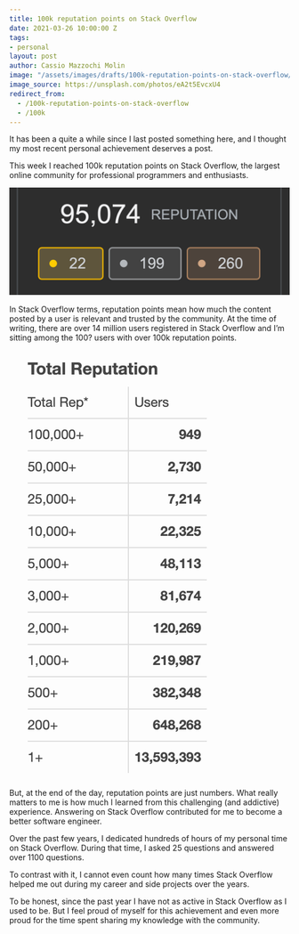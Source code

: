 ```yaml
---
title: 100k reputation points on Stack Overflow
date: 2021-03-26 10:00:00 Z
tags:
- personal
layout: post
author: Cassio Mazzochi Molin
image: "/assets/images/drafts/100k-reputation-points-on-stack-overflow/cover.jpg"
image_source: https://unsplash.com/photos/eA2t5EvcxU4
redirect_from:
  - /100k-reputation-points-on-stack-overflow
  - /100k
---
```


It has been a quite a while since I last posted something here, and I thought my most recent personal achievement deserves a post.

This week I reached 100k reputation points on Stack Overflow, the largest online community for professional programmers and enthusiasts.

![100k](/assets/images/drafts/100k-reputation-points-on-stack-overflow/100k.png "100k")

In Stack Overflow terms, reputation points mean how much the content posted by a user is relevant and trusted by the community.
At the time of writing, there are over 14 million users registered in Stack Overflow and I’m sitting among the 100? users with over 100k reputation points.

![user-reputation](/assets/images/drafts/100k-reputation-points-on-stack-overflow/user-reputation.png "Users")

But, at the end of the day, reputation points are just numbers. What really matters to me is how much I learned from this challenging (and addictive) experience. Answering on Stack Overflow contributed for me to become a better software engineer.

Over the past few years, I dedicated hundreds of hours of my personal time on Stack Overflow. During that time, I asked 25 questions and answered over 1100 questions.

To contrast with it, I cannot even count how many times Stack Overflow helped me out during my career and side projects over the years.

To be honest, since the past year I have not as active in Stack Overflow as I used to be. But I feel proud of myself for this achievement and even more proud for the time spent sharing my knowledge with the community.